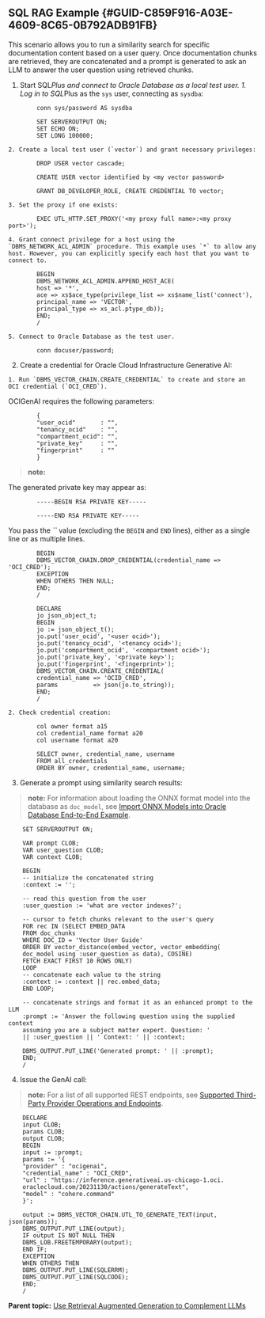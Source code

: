 ## SQL RAG Example {#GUID-C859F916-A03E-4609-8C65-0B792ADB91FB}

This scenario allows you to run a similarity search for specific documentation content based on a user query. Once documentation chunks are retrieved, they are concatenated and a prompt is generated to ask an LLM to answer the user question using retrieved chunks.

  1. Start SQL*Plus and connect to Oracle Database as a local test user.
    1. Log in to SQL*Plus as the `sys` user, connecting as `sysdba`:
```
        conn sys/password AS sysdba
```
```
        SET SERVEROUTPUT ON;
        SET ECHO ON;
        SET LONG 100000;
```
        

    2. Create a local test user (`vector`) and grant necessary privileges:
```
        DROP USER vector cascade;
```
```
        CREATE USER vector identified by <my vector password>
```
```
        GRANT DB_DEVELOPER_ROLE, CREATE CREDENTIAL TO vector;
```
        

    3. Set the proxy if one exists:
```
        EXEC UTL_HTTP.SET_PROXY('<my proxy full name>:<my proxy port>');
```
        

    4. Grant connect privilege for a host using the `DBMS_NETWORK_ACL_ADMIN` procedure. This example uses `*` to allow any host. However, you can explicitly specify each host that you want to connect to.
```
        BEGIN
        DBMS_NETWORK_ACL_ADMIN.APPEND_HOST_ACE(
        host => '*',
        ace => xs$ace_type(privilege_list => xs$name_list('connect'),
        principal_name => 'VECTOR',
        principal_type => xs_acl.ptype_db));
        END;
        /
```
        

    5. Connect to Oracle Database as the test user.
```
        conn docuser/password;
```
        

  2. Create a credential for Oracle Cloud Infrastructure Generative AI:

    1. Run `DBMS_VECTOR_CHAIN.CREATE_CREDENTIAL` to create and store an OCI credential (`OCI_CRED`). 

OCIGenAI requires the following parameters:
```
        {
        "user_ocid"       : "",
        "tenancy_ocid"    : "",
        "compartment_ocid": "",
        "private_key"     : "",
        "fingerprint"     : ""
        }
```
        

> **note:** 

The generated private key may appear as:
```
        -----BEGIN RSA PRIVATE KEY-----
        
        -----END RSA PRIVATE KEY-----
```
        

You pass the *``*  value (excluding the `BEGIN` and `END` lines), either as a single line or as multiple lines. 
```
        BEGIN
        DBMS_VECTOR_CHAIN.DROP_CREDENTIAL(credential_name => 'OCI_CRED');
        EXCEPTION
        WHEN OTHERS THEN NULL;
        END;
        /
```
```
        DECLARE
        jo json_object_t;
        BEGIN
        jo := json_object_t();
        jo.put('user_ocid', '<user ocid>');
        jo.put('tenancy_ocid', '<tenancy ocid>');
        jo.put('compartment_ocid', '<compartment ocid>');
        jo.put('private_key', '<private key>');
        jo.put('fingerprint', '<fingerprint>');
        DBMS_VECTOR_CHAIN.CREATE_CREDENTIAL(
        credential_name => 'OCID_CRED',
        params          => json(jo.to_string));
        END;
        /
```
        

    2. Check credential creation:
```
        col owner format a15
        col credential_name format a20
        col username format a20
```
```
        SELECT owner, credential_name, username
        FROM all_credentials
        ORDER BY owner, credential_name, username;
```
        

  3. Generate a prompt using similarity search results:

> **note:** For information about loading the ONNX format model into the database as `doc_model`, see [Import ONNX Models into Oracle Database End-to-End Example](import-onnx-models-oracle-database-end-end-example.md#GUID-6AEA7A0E-78E0-4083-A126-4516EB98175A). 
```
    SET SERVEROUTPUT ON;
    
    VAR prompt CLOB;
    VAR user_question CLOB;
    VAR context CLOB;
    
    BEGIN
    -- initialize the concatenated string
    :context := '';
    
    -- read this question from the user
    :user_question := 'what are vector indexes?';
    
    -- cursor to fetch chunks relevant to the user's query
    FOR rec IN (SELECT EMBED_DATA
    FROM doc_chunks
    WHERE DOC_ID = 'Vector User Guide'
    ORDER BY vector_distance(embed_vector, vector_embedding(
    doc_model using :user_question as data), COSINE)
    FETCH EXACT FIRST 10 ROWS ONLY)
    LOOP
    -- concatenate each value to the string
    :context := :context || rec.embed_data;
    END LOOP;
    
    -- concatenate strings and format it as an enhanced prompt to the LLM
    :prompt := 'Answer the following question using the supplied context
    assuming you are a subject matter expert. Question: '
    || :user_question || ' Context: ' || :context;
    
    DBMS_OUTPUT.PUT_LINE('Generated prompt: ' || :prompt);
    END;
    /
```
    

  4. Issue the GenAI call:

> **note:** For a list of all supported REST endpoints, see [Supported Third-Party Provider Operations and Endpoints](https://docs.oracle.com/pls/topic/lookup?ctx=en/database/oracle/oracle-database/23/vecse&id=VECSE-GUID-BE3EE403-CD10-4708-A15F-EFB1FA69DF09). 
```
    DECLARE
    input CLOB;
    params CLOB;
    output CLOB;
    BEGIN
    input := :prompt;
    params := '{
    "provider" : "ocigenai",
    "credential_name" : "OCI_CRED",
    "url" : "https://inference.generativeai.us-chicago-1.oci.
    oraclecloud.com/20231130/actions/generateText",
    "model" : "cohere.command"
    }';
    
    output := DBMS_VECTOR_CHAIN.UTL_TO_GENERATE_TEXT(input, json(params));
    DBMS_OUTPUT.PUT_LINE(output);
    IF output IS NOT NULL THEN
    DBMS_LOB.FREETEMPORARY(output);
    END IF;
    EXCEPTION
    WHEN OTHERS THEN
    DBMS_OUTPUT.PUT_LINE(SQLERRM);
    DBMS_OUTPUT.PUT_LINE(SQLCODE);
    END;
    /
```
    




**Parent topic:** [Use Retrieval Augmented Generation to Complement LLMs](use-retrieval-augmented-generation-complement-llms.md)
